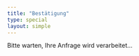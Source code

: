 ```yaml
---
title: "Bestätigung"
type: special
layout: simple
---
```


<p id="beachtowel_confirm">Bitte warten, Ihre Anfrage wird verarbeitet...</p><br><br>


<script type="text/javascript" src="https://beachtowel.terrible.services/public/beachtowel.js"></script>
<script>
    'use strict';

    document.addEventListener("DOMContentLoaded", function(event) {
        const urlParams = new URLSearchParams(window.location.search);
        const eventId = urlParams.get('eid');
        const organizerId = urlParams.get('oid');
        const id = urlParams.get('id');
        const token = urlParams.get('token');

        const config = {
            baseurl: "https://beachtowel.terrible.services/api/v1",
            organizerId: organizerId,
            eventId: eventId,
        }
        const bt = new Beachtowel(config);

        try {
            bt.cancel(id, token);
            let dest = document.getElementById('beachtowel_confirm');
            dest.innerHTML = "Reservation storniert.";
        } catch (error) {
            console.log("did not work");
        }

    });
</script>
